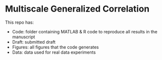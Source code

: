 # Multiscale Generalized  Correlation

This repo has:

- Code: folder containing MATLAB & R code to reproduce all results in the manuscript
- Draft: submitted draft
- Figures: all figures that the code generates
- Data: data used for real data experiments
